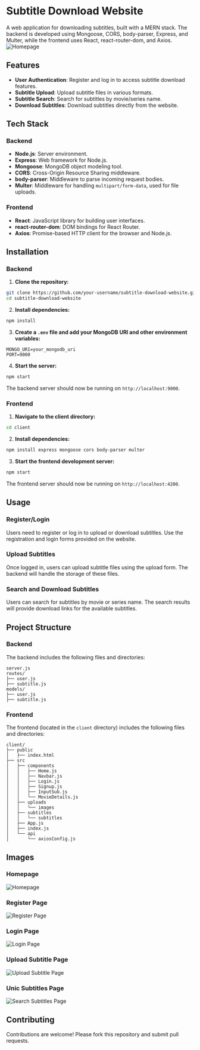 # Subtitle Download Website

A web application for downloading subtitles, built with a MERN stack. The backend is developed using Mongoose, CORS, body-parser, Express, and Multer, while the frontend uses React, react-router-dom, and Axios.
![Homepage](https://github.com/sahanHansaja026/Subtitle-website---MERN-/blob/main/image1.png)

## Features

- **User Authentication**: Register and log in to access subtitle download features.
- **Subtitle Upload**: Upload subtitle files in various formats.
- **Subtitle Search**: Search for subtitles by movie/series name.
- **Download Subtitles**: Download subtitles directly from the website.

## Tech Stack

### Backend

- **Node.js**: Server environment.
- **Express**: Web framework for Node.js.
- **Mongoose**: MongoDB object modeling tool.
- **CORS**: Cross-Origin Resource Sharing middleware.
- **body-parser**: Middleware to parse incoming request bodies.
- **Multer**: Middleware for handling `multipart/form-data`, used for file uploads.

### Frontend

- **React**: JavaScript library for building user interfaces.
- **react-router-dom**: DOM bindings for React Router.
- **Axios**: Promise-based HTTP client for the browser and Node.js.

## Installation

### Backend

1. **Clone the repository:**

```bash
git clone https://github.com/your-username/subtitle-download-website.git
cd subtitle-download-website
```

2. **Install dependencies:**

```bash
npm install
```

3. **Create a `.env` file and add your MongoDB URI and other environment variables:**

```
MONGO_URI=your_mongodb_uri
PORT=9000
```

4. **Start the server:**

```bash
npm start
```

The backend server should now be running on `http://localhost:9000`.

### Frontend

1. **Navigate to the client directory:**

```bash
cd client
```

2. **Install dependencies:**

```bash
npm install express mongoose cors body-parser multer
```

3. **Start the frontend development server:**

```bash
npm start
```

The frontend server should now be running on `http://localhost:4200`.

## Usage

### Register/Login

Users need to register or log in to upload or download subtitles. Use the registration and login forms provided on the website.

### Upload Subtitles

Once logged in, users can upload subtitle files using the upload form. The backend will handle the storage of these files.

### Search and Download Subtitles

Users can search for subtitles by movie or series name. The search results will provide download links for the available subtitles.

## Project Structure

### Backend

The backend includes the following files and directories:

```plaintext
server.js
routes/
├── user.js
├── subtitle.js
models/
├── user.js
├── subtitle.js
```

### Frontend

The frontend (located in the `client` directory) includes the following files and directories:

```plaintext
client/
├── public
│   ├── index.html
├── src
│   ├── components
│   │   ├── Home.js
│   │   ├── Navbar.js
│   │   ├── Login.js
│   │   ├── Signup.js
│   │   ├── InputSub.js
│   │   └── MovieDetails.js
│   ├── uploads
│   │   └── images
│   ├── subtitles
│   │   └── subtitles
│   ├── App.js
│   ├── index.js
│   └── api
│       └── axiosConfig.js
```

## Images

### Homepage

![Homepage](https://github.com/sahanHansaja026/Subtitle-website---MERN-/blob/main/image1.png)

### Register Page

![Register Page](https://github.com/sahanHansaja026/Subtitle-website---MERN-/blob/main/image3.png)

### Login Page

![Login Page](https://github.com/sahanHansaja026/Subtitle-website---MERN-/blob/main/image2.png)

### Upload Subtitle Page

![Upload Subtitle Page](https://github.com/sahanHansaja026/Subtitle-website---MERN-/blob/main/image4.png)

### Unic Subtitles Page

![Search Subtitles Page](https://github.com/sahanHansaja026/Subtitle-website---MERN-/blob/main/image5.png)

## Contributing

Contributions are welcome! Please fork this repository and submit pull requests.
